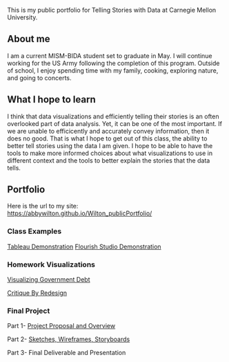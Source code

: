 This is my public portfolio for Telling Stories with Data at Carnegie Mellon University.

## About me
I am a current MISM-BIDA student set to graduate in May. I will continue working for the US Army following the completion of this program. Outside of school, I enjoy spending time with my family, cooking, exploring nature, and going to concerts.

## What I hope to learn 
I think that data visualizations and efficiently telling their stories is an often overlooked part of data analysis. Yet, it can be one of the most important. If we are unable to efficicently and accurately convey information, then it does no good. That is what I hope to get out of this class, the ability to better tell stories using the data I am given. I hope to be able to have the tools to make more informed choices about what visualizations to use in different context and the tools to better explain the stories that the data tells.

## Portfolio
Here is the url to my site: https://abbywilton.github.io/Wilton_publicPortfolio/

### Class Examples
[Tableau Demonstration](/tableauDemo.md)
[Flourish Studio Demonstration](/FlourishDemo.md)

### Homework Visualizations
[Visualizing Government Debt](/visualizingGovernmentDebt.md)

[Critique By Redesign](/redesignAssignment.md)

### Final Project
Part 1- [Project Proposal and Overview](/finalProjectP1.md)

Part 2- [Sketches, Wireframes, Storyboards](/finalProjectP2.md)

Part 3- Final Deliverable and Presentation
